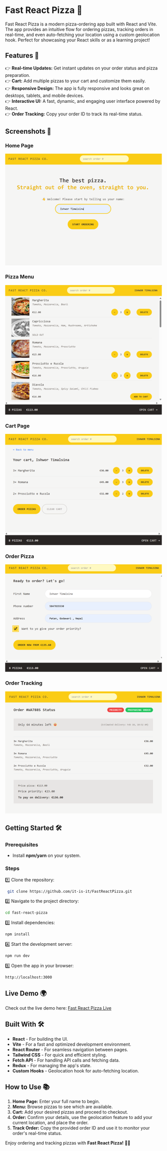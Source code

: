 # Fast React Pizza 🍕

Fast React Pizza is a modern pizza-ordering app built with React and Vite. The app provides an intuitive flow for ordering pizzas, tracking orders in real-time, and even auto-fetching your location using a custom geolocation hook. Perfect for showcasing your React skills or as a learning project!

## Features 🚀

👉 **Real-time Updates:** Get instant updates on your order status and pizza preparation.  
👉 **Cart:** Add multiple pizzas to your cart and customize them easily.  
👉 **Responsive Design:** The app is fully responsive and looks great on desktops, tablets, and mobile devices.  
👉 **Interactive UI:** A fast, dynamic, and engaging user interface powered by React.  
👉 **Order Tracking:** Copy your order ID to track its real-time status.

## Screenshots 📸

### Home Page

![Home Page](./public//screenshot-home.png)

### Pizza Menu

![Pizza Menu](./public//screenshot-menu.png)

### Cart Page

![Cart Page](./public//screenshot-cart.png)

### Order Pizza

![Order Pizza](./public//screenshot-order.png)

### Order Tracking

![Order Tracking](./public//screenshot-tracking.png)

## Getting Started 🛠

### Prerequisites

- Install **npm/yarn** on your system.

### Steps

1️⃣ Clone the repository:

```sh
 git clone https://github.com/it-is-it/FastReactPizza.git
```

2️⃣ Navigate to the project directory:

```sh
cd fast-react-pizza
```

3️⃣ Install dependencies:

```sh
npm install
```

4️⃣ Start the development server:

```sh
npm run dev
```

5️⃣ Open the app in your browser:

```sh
http://localhost:3000
```

## Live Demo 🌍

Check out the live demo here: [Fast React Pizza Live](https://fast-react-pizza-alpha-beryl.vercel.app)

## Built With 🛠

- **React** - For building the UI.
- **Vite** - For a fast and optimized development environment.
- **React Router** - For seamless navigation between pages.
- **Tailwind CSS** - For quick and efficient styling.
- **Fetch API** - For handling API calls and fetching data.
- **Redux** - For managing the app's state.
- **Custom Hooks** - Geolocation hook for auto-fetching location.

## How to Use 📚

1. **Home Page:** Enter your full name to begin.
2. **Menu:** Browse pizzas to see which are available.
3. **Cart:** Add your desired pizzas and proceed to checkout.
4. **Order:** Confirm your details, use the geolocation feature to add your current location, and place the order.
5. **Track Order:** Copy the provided order ID and use it to monitor your order's real-time status.

Enjoy ordering and tracking pizzas with **Fast React Pizza!** 🍕✨
